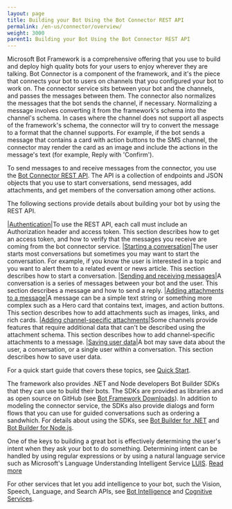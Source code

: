 ```yaml
---
layout: page
title: Building your Bot Using the Bot Connector REST API
permalink: /en-us/connector/overview/
weight: 3000
parent1: Building your Bot Using the Bot Connector REST API
---
```



Microsoft Bot Framework is a comprehensive offering that you use to build and deploy high quality bots for your users to enjoy wherever they are talking. Bot Connector is a component of the framework, and it's the piece that connects your bot to users on channels that you configured your bot to work on. The connector service sits between your bot and the channels, and passes the messages between them. The connector also normalizes the messages that the bot sends the channel, if necessary. Normalizing a message involves converting it from the framework's schema into the channel's schema. In cases where the channel does not support all aspects of the framework's schema, the connector will try to convert the message to a format that the channel supports. For example, if the bot sends a message that contains a card with action buttons to the SMS channel, the connector may render the card as an image and include the actions in the message's text (for example, Reply with 'Confirm'). 

To send messages to and receive messages from the connector, you use the [Bot Connector REST API](../reference). The API is a collection of endpoints and JSON objects that you use to start conversations, send messages, add attachments, and get members of the conversation among other actions. 

The following sections provide details about building your bot by using the REST API.

|[Authentication](../authentication)|To use the REST API, each call must include an Authorization header and access token. This section describes how to get an access token, and how to verify that the messages you receive are coming from the bot connector service.
|[Starting a conversation](../conversation)|The user starts most conversations but sometimes you may want to start the conversation. For example, if you know the user is interested in a topic and you want to alert them to a related event or news article. This section describes how to start a conversation.
|[Sending and receiving messages](../messages)|A conversation is a series of messages between your bot and the user. This section describes a message and how to send a reply.
|[Adding attachments to a message](../attachments)|A message can be a simple text string or something more complex such as a Hero card that contains text, images, and action buttons. This section describes how to add attachments such as images, links, and rich cards.
|[Adding channel-specific attachments](../channeldata)|Some channels provide features that require additional data that can't be described using the attachment schema. This section describes how to add channel-specific attachments to a message.
|[Saving user data](,,/userdata)|A bot may save data about the user, a conversation, or a single user within a conversation. This section describes how to save user data.

For a quick start guide that covers these topics, see [Quick Start](/en-us/connector/getstarted/).

The framework also provides .NET and Node developers Bot Builder SDKs that they can use to build their bots. The SDKs are provided as libraries and as open source on GitHub (see [Bot Framework Downloads](/en-us/downloads/)). In addition to modeling the connector service, the SDKs also provide dialogs and form flows that you can use for guided conversations such as ordering a sandwhich. For details about using the SDKs, see [Bot Builder for .NET](../../csharp/builder/overview) and [Bot Builder for Node.js](../../csharp/builder/overview).

One of the keys to building a great bot is effectively determining the user's intent when they ask your bot to do something. Determining intent can be handled by using regular expressions or by using a natural language service such as Microsoft's Language Understanding Intelligent Service [LUIS]( https://www.luis.ai/). [Read more](/en-us/natural-language/)

For other services that let you add intelligence to your bot, such the Vision, Speech, Language, and Search APIs, see [Bot Intelligence](../../bot-intelligence/getting-started) and [Cognitive Services](https://www.microsoft.com/cognitive-services/en-us/apis).

